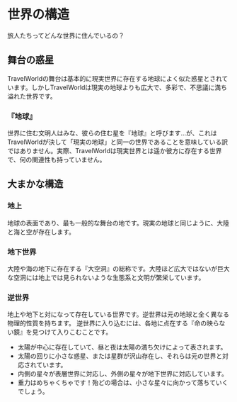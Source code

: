 # 世界の構造
旅人たちってどんな世界に住んでいるの？

## 舞台の惑星
TravelWorldの舞台は基本的に現実世界に存在する地球によく似た惑星とされています。しかしTravelWorldは現実の地球よりも広大で、多彩で、不思議に満ち溢れた世界です。

### 『地球』
世界に住む文明人はみな、彼らの住む星を『地球』と呼びます…が、これはTravelWorldが決して「現実の地球」と同一の世界であることを意味している訳ではありません。実際、TravelWorldは現実世界とは遥か彼方に存在する世界で、何の関連性も持っていません。

## 大まかな構造

### 地上
地球の表面であり、最も一般的な舞台の地です。現実の地球と同じように、大陸と海と空が存在します。

### 地下世界
大陸や海の地下に存在する『大空洞』の総称です。大陸ほど広大ではないが巨大な空洞には地上では見られないような生態系と文明が繁栄しています。

### 逆世界
地上や地下と対になって存在している世界です。逆世界は元の地球と全く異なる物理的性質を持ちます。
逆世界に入り込むには、各地に点在する『命の映らない鏡』を見つけて入りこむことです。

  - 太陽が中心に存在していて、昼と夜は太陽の満ち欠けによって表されます。
  - 太陽の回りに小さな惑星、または星群が沢山存在し、それらは元の世界と対応されています。
  - 内側の星々が表層世界に対応し、外側の星々が地下世界に対応しています。
  - 重力はめちゃくちゃです！殆どの場合は、小さな星々に向かって落ちていくでしょう。
